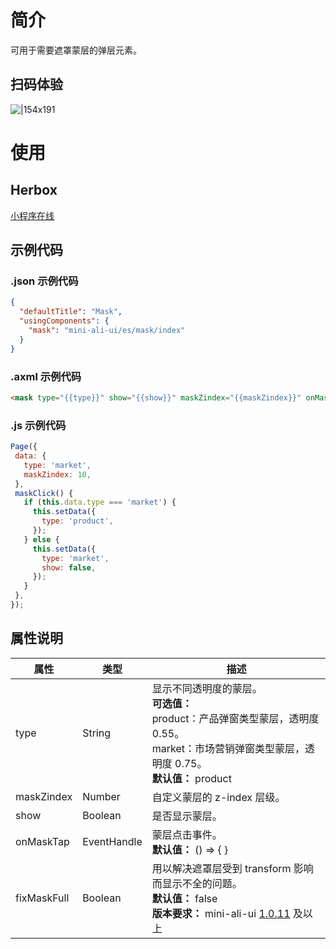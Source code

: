
# 简介
可用于需要遮罩蒙层的弹层元素。

## 扫码体验
![|154x191](https://mdn.alipayobjects.com/afts/img/A*R7BBTYwB74oAAAAAAAAAAABkAa8wAA/original?bz=openpt_doc&t=sa6Mi3J_bvFm4MxiD-d6bwAAAABkMK8AAAAA#align=left&display=inline&height=191&margin=%5Bobject%20Object%5D&originHeight=191&originWidth=154&status=done&style=none&width=154)

# 使用

## Herbox
[小程序在线](https://herbox-embed.alipay.com/s/doc-aliui-mask?theme=light&previewZoom=75&chInfo=openhome-doc) 

## 示例代码

### .json 示例代码
```json
{
  "defaultTitle": "Mask",
  "usingComponents": {
    "mask": "mini-ali-ui/es/mask/index"
  }
}
```

### .axml 示例代码
```html
<mask type="{{type}}" show="{{show}}" maskZindex="{{maskZindex}}" onMaskTap="maskClick"></mask>
```

### .js 示例代码
```javascript
Page({
 data: {
   type: 'market',
   maskZindex: 10,
 },
 maskClick() {
   if (this.data.type === 'market') {
     this.setData({
       type: 'product',
     });
   } else {
     this.setData({
       type: 'market',
       show: false,
     });
   }
 },
});
```

## 属性说明
| **属性** | **类型** | **描述** |
| --- | --- | --- |
| type | String | 显示不同透明度的蒙层。<br />**可选值：**<br />product：产品弹窗类型蒙层，透明度 0.55。<br />market：市场营销弹窗类型蒙层，透明度 0.75。<br />**默认值：** product |
| maskZindex | Number | 自定义蒙层的 z-index 层级。 |
| show | Boolean | 是否显示蒙层。 |
| onMaskTap | EventHandle | 蒙层点击事件。<br />**默认值：** () => { } |
| fixMaskFull | Boolean | 用以解决遮罩层受到 transform 影响而显示不全的问题。<br />**默认值：** false<br />**版本要求：** mini-ali-ui ﻿[1.0.11](https://www.npmjs.com/package/mini-ali-ui?activeTab=versions) 及以上 |

